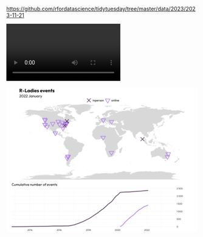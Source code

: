 https://github.com/rfordatascience/tidytuesday/tree/master/data/2023/2023-11-21

![](plots/rladies_chapters.mp4)

![](plots/rladies_chapters.png)

